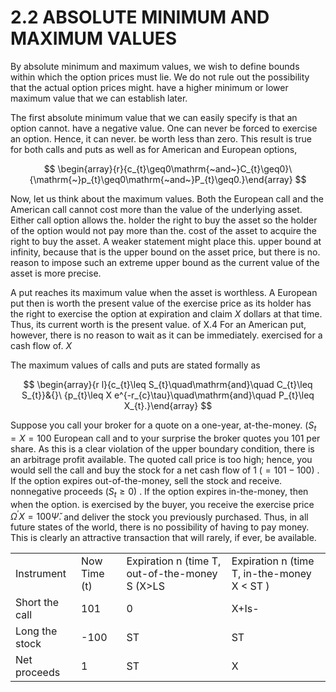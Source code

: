 # 2.2 ABSOLUTE MINIMUM AND MAXIMUM VALUES

By absolute minimum and maximum values, we wish to define bounds within which the option prices must lie. We do not rule out the possibility that the actual option prices might. have a higher minimum or lower maximum value that we can establish later.

The first absolute minimum value that we can easily specify is that an option cannot. have a negative value. One can never be forced to exercise an option. Hence, it can never. be worth less than zero. This result is true for both calls and puts as well as for American and European options,

$$
\begin{array}{r}{c_{t}\geq0\mathrm{~and~}C_{t}\geq0}\ {\mathrm{~}p_{t}\geq0\mathrm{~and~}P_{t}\geq0.}\end{array}
$$

Now, let us think about the maximum values. Both the European call and the American call cannot cost more than the value of the underlying asset. Either call option allows the. holder the right to buy the asset so the holder of the option would not pay more than the. cost of the asset to acquire the right to buy the asset. A weaker statement might place this. upper bound at infinity, because that is the upper bound on the asset price, but there is no. reason to impose such an extreme upper bound as the current value of the asset is more precise.

A put reaches its maximum value when the asset is worthless. A European put then is worth the present value of the exercise price as its holder has the right to exercise the option at expiration and claim $X$ dollars at that time. Thus, its current worth is the present value. of X.4 For an American put, however, there is no reason to wait as it can be immediately. exercised for a cash flow of. $X$

The maximum values of calls and puts are stated formally as

$$
\begin{array}{r l}{c_{t}\leq S_{t}\quad\mathrm{and}\quad C_{t}\leq S_{t}}&{}\ {p_{t}\leq X e^{-r_{c}\tau}\quad\mathrm{and}\quad P_{t}\leq X_{t}.}\end{array}
$$

Suppose you call your broker for a quote on a one-year, at-the-money. $(S_{t}=X=100$ European call and to your surprise the broker quotes you 101 per share. As this is a clear violation of the upper boundary condition, there is an arbitrage profit available. The quoted call price is too high; hence, you would sell the call and buy the stock for a net cash flow of 1 $(=101-100)$ . If the option expires out-of-the-money, sell the stock and receive. nonnegative proceeds $\left(S_{t}\geq0\right)$ . If the option expires in-the-money, then when the option. is exercised by the buyer, you receive the exercise price $\mathit{\Omega}^{\prime}X=100\mathit{\check{\Psi}}.$ and deliver the stock you previously purchased. Thus, in all future states of the world, there is no possibility of having to pay money. This is clearly an attractive transaction that will rarely, if ever, be available.

<html><body><table><tr><td>Instrument</td><td>Now Time (t)</td><td>Expiration n (time T, out-of-the-money S (X>LS</td><td>Expiration n (time T, in-the-money X < ST )</td></tr><tr><td>Short the call</td><td>101</td><td>0</td><td>X+Is-</td></tr><tr><td>Long the stock</td><td>-100</td><td>ST</td><td>ST</td></tr><tr><td>Net proceeds</td><td>1</td><td>ST</td><td>X</td></tr></table></body></html>
